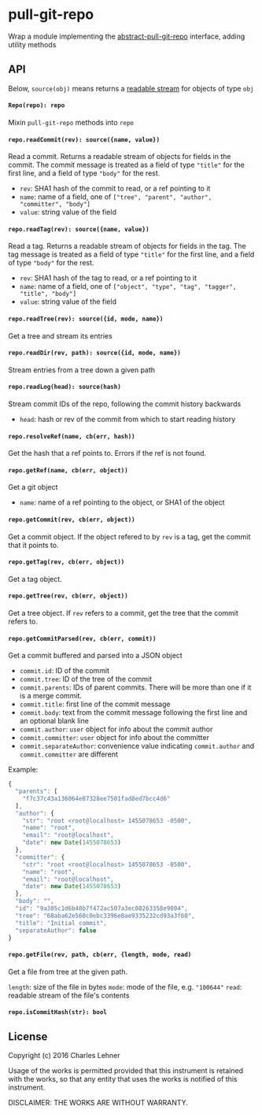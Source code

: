 # pull-git-repo

Wrap a module implementing the [abstract-pull-git-repo][] interface, adding
utility methods

## API

Below, `source(obj)` means returns a [readable stream][pull-stream] for objects of type `obj`

#### `Repo(repo): repo`

Mixin `pull-git-repo` methods into `repo`

#### `repo.readCommit(rev): source({name, value})`

Read a commit. Returns a readable stream of objects for fields in the
commit.  The commit message is treated as a field of type `"title"` for the
first line, and a field of type `"body"` for the rest.

- `rev`: SHA1 hash of the commit to read, or a ref pointing to it
- `name`: name of a field, one of
    `["tree", "parent", "author", "committer", "body"]`
- `value`: string value of the field

#### `repo.readTag(rev): source({name, value})`

Read a tag. Returns a readable stream of objects for fields in the
tag.  The tag message is treated as a field of type `"title"` for the
first line, and a field of type `"body"` for the rest.

- `rev`: SHA1 hash of the tag to read, or a ref pointing to it
- `name`: name of a field, one of
    `["object", "type", "tag", "tagger", "title", "body"]`
- `value`: string value of the field

#### `repo.readTree(rev): source({id, mode, name})`

Get a tree and stream its entries

#### `repo.readDir(rev, path): source({id, mode, name})`

Stream entries from a tree down a given path

#### `repo.readLog(head): source(hash)`

Stream commit IDs of the repo, following the commit history backwards

- `head`: hash or rev of the commit from which to start reading history

#### `repo.resolveRef(name, cb(err, hash))`

Get the hash that a ref points to. Errors if the ref is not found.

#### `repo.getRef(name, cb(err, object))`

Get a git object

- `name`: name of a ref pointing to the object, or SHA1 of the object

#### `repo.getCommit(rev, cb(err, object))`

Get a commit object. If the object refered to by `rev` is a tag, get the commit
that it points to.

#### `repo.getTag(rev, cb(err, object))`

Get a tag object.

#### `repo.getTree(rev, cb(err, object))`

Get a tree object. If `rev` refers to a commit, get the tree that the
commit refers to.

#### `repo.getCommitParsed(rev, cb(err, commit))`

Get a commit buffered and parsed into a JSON object

- `commit.id`: ID of the commit
- `commit.tree`: ID of the tree of the commit
- `commit.parents`: IDs of parent commits. There will be more than one if it is
  a merge commit.
- `commit.title`: first line of the commit message
- `commit.body`: text from the commit message following the first line and an
  optional blank line
- `commit.author`: `user` object for info about the commit author
- `commit.committer`: `user` object for info about the committer
- `commit.separateAuthor`: convenience value indicating `commit.author` and
  `commit.committer` are different

Example:

```js
{
  "parents": [
    "f7c37c43a136064e07328ee7501fad8ed7bcc4d6"
  ],
  "author": {
    "str": "root <root@localhost> 1455078653 -0500",
    "name": "root",
    "email": "root@localhost",
    "date": new Date(1455078653)
  },
  "committer": {
    "str": "root <root@localhost> 1455078653 -0500",
    "name": "root",
    "email": "root@localhost",
    "date": new Date(1455078653)
  },
  "body": "",
  "id": "9a385c1d6b48b7f472ac507a3ec08263358e9804",
  "tree": "68aba62e560c0ebc3396e8ae9335232cd93a3f60",
  "title": "Initial commit",
  "separateAuthor": false
}
```

#### `repo.getFile(rev, path, cb(err, {length, mode, read)`

Get a file from tree at the given path.

`length`: size of the file in bytes
`mode`: mode of the file, e.g. `"100644"`
`read`: readable stream of the file's contents

#### `repo.isCommitHash(str): bool`

[pull-stream]: https://github.com/dominictarr/pull-stream/
[abstract-pull-git-repo]: https://github.com/clehner/abstract-pull-git-repo

## License

Copyright (c) 2016 Charles Lehner

Usage of the works is permitted provided that this instrument is
retained with the works, so that any entity that uses the works is
notified of this instrument.

DISCLAIMER: THE WORKS ARE WITHOUT WARRANTY.
